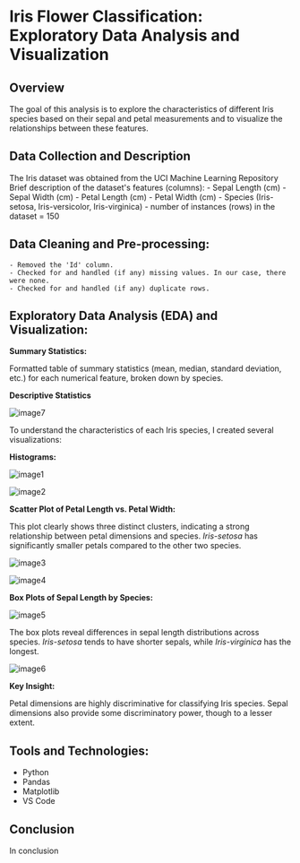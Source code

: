 # Iris Flower Classification: Exploratory Data Analysis and Visualization

## Overview

The goal of this analysis is to explore the characteristics of different Iris species based on their sepal and petal measurements and to visualize the relationships between these features.

## Data Collection and Description

The Iris dataset was obtained from the UCI Machine Learning Repository
Brief description of the dataset's features (columns):
    - Sepal Length (cm)
    - Sepal Width (cm)
    - Petal Length (cm)
    - Petal Width (cm)
    - Species (Iris-setosa, Iris-versicolor, Iris-virginica)
    - number of instances (rows) in the dataset = 150

## Data Cleaning and Pre-processing: 

    - Removed the 'Id' column.
    - Checked for and handled (if any) missing values. In our case, there were none.
    - Checked for and handled (if any) duplicate rows.

## Exploratory Data Analysis (EDA) and Visualization:

**Summary Statistics:**

Formatted table of summary statistics (mean, median, standard deviation, etc.) for each numerical feature, broken down by species.

**Descriptive Statistics**
 
![image7](https://github.com/user-attachments/assets/dc62730c-6a9c-44de-bb20-31742061024e)

To understand the characteristics of each Iris species, I created several visualizations:

**Histograms:** 
   
![image1](https://github.com/user-attachments/assets/5e49a38d-7483-48f5-99bf-390aeb79b590)

![image2](https://github.com/user-attachments/assets/03384e59-73f5-4a89-8859-7a9ba4b99bb0)

**Scatter Plot of Petal Length vs. Petal Width:**

This plot clearly shows three distinct clusters, indicating a strong relationship between petal dimensions and species. *Iris-setosa* has significantly smaller petals compared to the other two species.

![image3](https://github.com/user-attachments/assets/5b35e7eb-2bec-4d7a-9fbc-90fe06f43683)

![image4](https://github.com/user-attachments/assets/4b45ee59-3ab1-4fbb-ac06-f4839a042fcd)

**Box Plots of Sepal Length by Species:**

![image5](https://github.com/user-attachments/assets/cf6112d7-29a6-46a8-9d77-992bfef59af2)

The box plots reveal differences in sepal length distributions across species. *Iris-setosa* tends to have shorter sepals, while *Iris-virginica* has the longest.

![image6](https://github.com/user-attachments/assets/d51a8179-a0ad-402f-8748-841028d5b624)


**Key Insight:** 

Petal dimensions are highly discriminative for classifying Iris species. Sepal dimensions also provide some discriminatory power, though to a lesser extent.

## **Tools and Technologies:**

- Python
- Pandas
- Matplotlib
- VS Code 

## Conclusion
In conclusion
